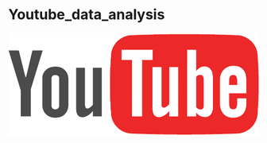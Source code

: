 # Youtube_data_analysis
![Youtube_logo](https://github.com/Isha-Dhore09/Youtube_data_analysis/blob/main/youtube%20logo.png)
